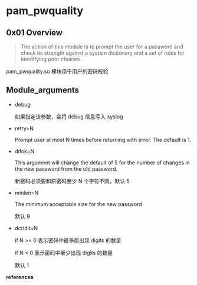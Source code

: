 # pam_pwquality

## 0x01 Overview

> The action of this module is to prompt the user for a password and check its strength against a system dictionary and a set of rules for identifying poor choices.

pam_pwquality.so 模块用于用户的密码校验

## Module_arguments

- debug

  如果指定该参数，会将 debug 信息写入 syslog

- retry=N

  Prompt user at most N times before returning with error. The default is 1.

- difok=N

  This argument will change the default of 5 for the number of changes in the new password from the old password.

  新密码必须要和原密码至少 N 个字符不同，默认 5

- minlen=N

  The minimum acceptable size for the new password 

  默认 9

- dcridit=N

  if N >= 0 表示密码中最多能出现 digits 的数量

  if N < 0 表示密码中至少出现 digits 的数量

  默认 1


**references**